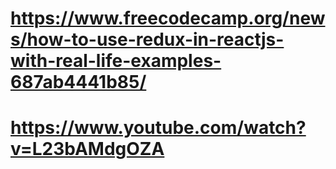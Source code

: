 # https://www.freecodecamp.org/news/how-to-use-redux-in-reactjs-with-real-life-examples-687ab4441b85/

# https://www.youtube.com/watch?v=L23bAMdgOZA
